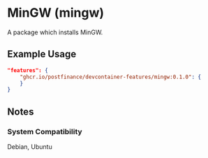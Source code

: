 # MinGW (mingw)

A package which installs MinGW.

## Example Usage

```json
"features": {
    "ghcr.io/postfinance/devcontainer-features/mingw:0.1.0": {
    }
}
```

## Notes

### System Compatibility

Debian, Ubuntu
